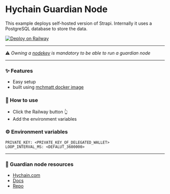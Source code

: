 # Hychain Guardian Node

This example deploys self-hosted version of Strapi. Internally it uses a PostgreSQL database to store the data.

[![Deploy on Railway](https://railway.com/button.svg)](https://railway.com/template/MfCYhw?referralCode=uBfi5A)

___
⚠️ *Owning a [nodekey](https://docs.hychain.com/docs/what-do-node-keys-cost) is mandatory to be able to run a guardian node*
___

### ✨ Features
* Easy setup
* built using [mchmatt docker image](https://hub.docker.com/r/mchmatt/simplified-guardian)

### 💁 How to use
- Click the Railway button 👆
- Add the environment variables

### ⚙️ Environment variables
    PRIVATE_KEY: <PRIVATE_KEY_OF_DELEGATED_WALLET>
    LOOP_INTERVAL_MS: <DEFALUT_3600000>
      
___

### 🔗 Guardian node resources
* [Hychain.com](https://hychain.com)
* [Docs](https://docs.hychain.com/docs/what-are-node-keys)
* [Repo](https://github.com/HYCHAIN/guardian-node-software/releases)